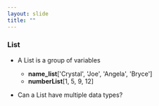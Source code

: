 ```yaml
---
layout: slide
title: ""
---
```

### List

- A List is a group of variables

    - **name_list**['Crystal', 'Joe', 'Angela', 'Bryce']
    - **numberList**[1, 5, 9, 12]

- Can a List have multiple data types?
